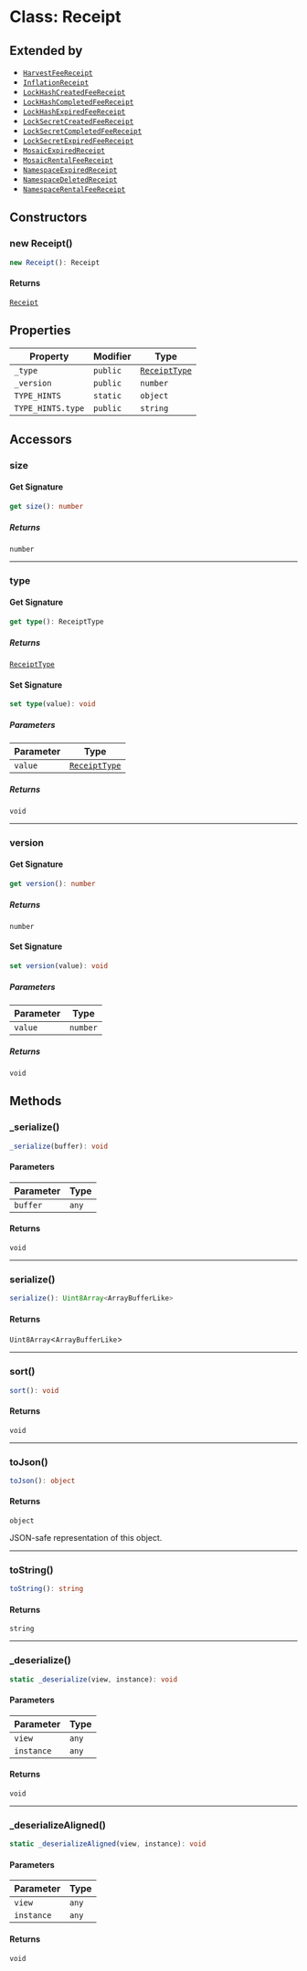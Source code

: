 # Class: Receipt

## Extended by

- [`HarvestFeeReceipt`](HarvestFeeReceipt.md)
- [`InflationReceipt`](InflationReceipt.md)
- [`LockHashCreatedFeeReceipt`](LockHashCreatedFeeReceipt.md)
- [`LockHashCompletedFeeReceipt`](LockHashCompletedFeeReceipt.md)
- [`LockHashExpiredFeeReceipt`](LockHashExpiredFeeReceipt.md)
- [`LockSecretCreatedFeeReceipt`](LockSecretCreatedFeeReceipt.md)
- [`LockSecretCompletedFeeReceipt`](LockSecretCompletedFeeReceipt.md)
- [`LockSecretExpiredFeeReceipt`](LockSecretExpiredFeeReceipt.md)
- [`MosaicExpiredReceipt`](MosaicExpiredReceipt.md)
- [`MosaicRentalFeeReceipt`](MosaicRentalFeeReceipt.md)
- [`NamespaceExpiredReceipt`](NamespaceExpiredReceipt.md)
- [`NamespaceDeletedReceipt`](NamespaceDeletedReceipt.md)
- [`NamespaceRentalFeeReceipt`](NamespaceRentalFeeReceipt.md)

## Constructors

### new Receipt()

```ts
new Receipt(): Receipt
```

#### Returns

[`Receipt`](Receipt.md)

## Properties

| Property | Modifier | Type |
| ------ | ------ | ------ |
| <a id="_type"></a> `_type` | `public` | [`ReceiptType`](ReceiptType.md) |
| <a id="_version"></a> `_version` | `public` | `number` |
| <a id="type_hints"></a> `TYPE_HINTS` | `static` | `object` |
| `TYPE_HINTS.type` | `public` | `string` |

## Accessors

### size

#### Get Signature

```ts
get size(): number
```

##### Returns

`number`

***

### type

#### Get Signature

```ts
get type(): ReceiptType
```

##### Returns

[`ReceiptType`](ReceiptType.md)

#### Set Signature

```ts
set type(value): void
```

##### Parameters

| Parameter | Type |
| ------ | ------ |
| `value` | [`ReceiptType`](ReceiptType.md) |

##### Returns

`void`

***

### version

#### Get Signature

```ts
get version(): number
```

##### Returns

`number`

#### Set Signature

```ts
set version(value): void
```

##### Parameters

| Parameter | Type |
| ------ | ------ |
| `value` | `number` |

##### Returns

`void`

## Methods

### \_serialize()

```ts
_serialize(buffer): void
```

#### Parameters

| Parameter | Type |
| ------ | ------ |
| `buffer` | `any` |

#### Returns

`void`

***

### serialize()

```ts
serialize(): Uint8Array<ArrayBufferLike>
```

#### Returns

`Uint8Array`&lt;`ArrayBufferLike`&gt;

***

### sort()

```ts
sort(): void
```

#### Returns

`void`

***

### toJson()

```ts
toJson(): object
```

#### Returns

`object`

JSON-safe representation of this object.

***

### toString()

```ts
toString(): string
```

#### Returns

`string`

***

### \_deserialize()

```ts
static _deserialize(view, instance): void
```

#### Parameters

| Parameter | Type |
| ------ | ------ |
| `view` | `any` |
| `instance` | `any` |

#### Returns

`void`

***

### \_deserializeAligned()

```ts
static _deserializeAligned(view, instance): void
```

#### Parameters

| Parameter | Type |
| ------ | ------ |
| `view` | `any` |
| `instance` | `any` |

#### Returns

`void`

